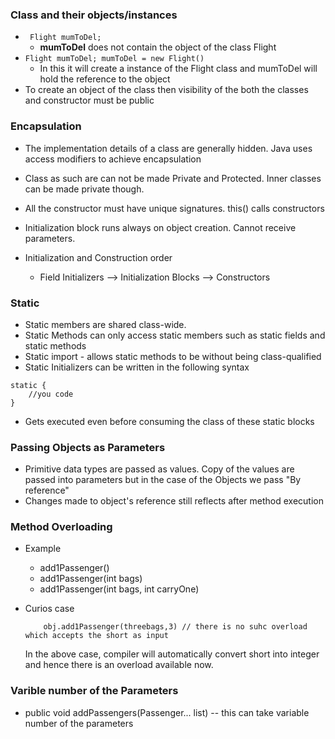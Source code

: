 ### Class and their objects/instances

- ``` Flight mumToDel;```
    - **mumToDel** does not contain the object of the class Flight  
- ``` Flight mumToDel; mumToDel = new Flight() ```
    - In this it will create a instance of the Flight class and mumToDel will hold the reference to the object
- To create an object of the class then visibility of the both the classes and constructor must be public

### Encapsulation
- The implementation details of a class are generally hidden. Java uses access modifiers to achieve encapsulation
- Class as such are can not be made Private and Protected. Inner classes can be made private though.

- All the constructor must have unique signatures. this() calls constructors
- Initialization block runs always on object creation. Cannot receive parameters.
- Initialization and Construction order 
    - Field Initializers --> Initialization Blocks --> Constructors


### Static
- Static members are shared class-wide.
- Static Methods can only access static members such as static fields and static methods
- Static import - allows static methods to be without being class-qualified
- Static Initializers can be written in the following syntax 
``` 
static {
    //you code 
}
``` 
- Gets executed even before consuming the class of these static blocks

### Passing Objects as Parameters
- Primitive data types are passed as values. Copy of the values are passed into parameters but in the case of the Objects we pass "By reference"
- Changes made to object's reference still reflects after method execution

### Method Overloading
- Example
    - add1Passenger()
    - add1Passenger(int bags)
    - add1Passenger(int bags, int carryOne)

- Curios case
    ``` short threebags = 3;
        obj.add1Passenger(threebags,3) // there is no suhc overload which accepts the short as input 
    ```
    In the above case, compiler will automatically convert short into integer and hence there is an overload available now.

### Varible number of the Parameters
- public void addPassengers(Passenger... list)  --  this can take variable number of the parameters